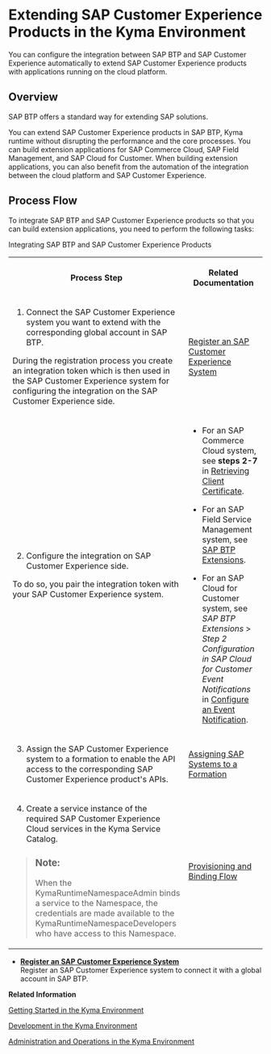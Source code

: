 <!-- loio83df31ad3b634c0783ced522107d2e73 -->

# Extending SAP Customer Experience Products in the Kyma Environment

You can configure the integration between SAP BTP and SAP Customer Experience automatically to extend SAP Customer Experience products with applications running on the cloud platform.



<a name="loio83df31ad3b634c0783ced522107d2e73__section_tf1_c2m_blb"/>

## Overview

SAP BTP offers a standard way for extending SAP solutions.

You can extend SAP Customer Experience products in SAP BTP, Kyma runtime without disrupting the performance and the core processes. You can build extension applications for SAP Commerce Cloud, SAP Field Management, and SAP Cloud for Customer. When building extension applications, you can also benefit from the automation of the integration between the cloud platform and SAP Customer Experience.



<a name="loio83df31ad3b634c0783ced522107d2e73__section_z4j_xnm_blb"/>

## Process Flow

To integrate SAP BTP and SAP Customer Experience products so that you can build extension applications, you need to perform the following tasks:

<a name="loio83df31ad3b634c0783ced522107d2e73__table_cyp_dpr_y3b"/>Integrating SAP BTP and SAP Customer Experience Products


<table>
<tr>
<th>

Process Step



</th>
<th>

Related Documentation



</th>
</tr>
<tr>
<td>

1. Connect the SAP Customer Experience system you want to extend with the corresponding global account in SAP BTP.

During the registration process you create an integration token which is then used in the SAP Customer Experience system for configuring the integration on the SAP Customer Experience side.



</td>
<td>

[Register an SAP Customer Experience System](Register_an_SAP_Customer_Experience_System_1582d72.md)



</td>
</tr>
<tr>
<td>

2. Configure the integration on SAP Customer Experience side.

To do so, you pair the integration token with your SAP Customer Experience system.



</td>
<td>

-   For an SAP Commerce Cloud system, see **steps 2-7** in [Retrieving Client Certificate](https://help.sap.com/viewer/bad9b0b66bac476f8a4a5c4a08e4ab6b/v2011/en-US/becb28f8b8ee45d496ba968a4e3a6f28.html).

-   For an SAP Field Service Management system, see [SAP BTP Extensions](https://help.sap.com/viewer/fsm_extensions/LATEST/en-US/kyma-connector.html).
-   For an SAP Cloud for Customer system, see *SAP BTP Extensions* \> *Step 2 Configuration in SAP Cloud for Customer Event Notifications* in [Configure an Event Notification](https://help.sap.com/viewer/d5fec61c279741048109d851d4d3d1ad/latest/en-US/a84a5e9266264af8ac32fe627de10bd7.html).



</td>
</tr>
<tr>
<td>

3. Assign the SAP Customer Experience system to a formation to enable the API access to the corresponding SAP Customer Experience product's APIs.



</td>
<td>

[Assigning SAP Systems to a Formation](Assigning_SAP_Systems_to_a_Formation_68b04fa.md)



</td>
</tr>
<tr>
<td>

4. Create a service instance of the required SAP Customer Experience Cloud services in the Kyma Service Catalog.

> ### Note:  
> When the KymaRuntimeNamespaceAdmin binds a service to the Namespace, the credentials are made available to the KymaRuntimeNamespaceDevelopers who have access to this Namespace.



</td>
<td>

[Provisioning and Binding Flow](https://kyma-project.io/docs/components/service-catalog#details-provisioning-and-binding-flow)



</td>
</tr>
</table>

-   **[Register an SAP Customer Experience System](Register_an_SAP_Customer_Experience_System_1582d72.md "Register an SAP Customer Experience system to connect it with a global account in SAP BTP. ")**  
Register an SAP Customer Experience system to connect it with a global account in SAP BTP.

**Related Information**  


[Getting Started in the Kyma Environment](Getting_Started_in_the_Kyma_Environment_d1abd18.md "The getting started document describes the full list of steps you must complete as an administrator to set up a fully operational Kyma environment to which you can connect the chosen SAP solutions.")

[Development in the Kyma Environment](Development_in_the_Kyma_Environment_606ec61.md "Learn more about developing applications in the Kyma environment.")

[Administration and Operations in the Kyma Environment](Administration_and_Operations_in_the_Kyma_Environment_b8e1686.md "This is the managed offering of Kyma, which gives you a managed Kubernetes cluster with SAP BTP, Kyma runtime (based on the open-source project &quot;Kyma&quot;). The administrators of the Kyma environment take care of setting it up and make sure it is ready for developers to work with. Enable Kyma to build applications and extensions to SAP and third-party solutions, manage roles, have your Kubernetes objects backed up, and view metrics and logs.")

